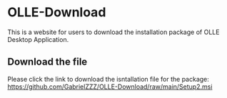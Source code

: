 # OLLE-Download
This is a website for users to download the installation package of OLLE Desktop Application.

## Download the file
Please click the link to download the isntallation file for the package:
https://github.com/GabrielZZZ/OLLE-Download/raw/main/Setup2.msi

